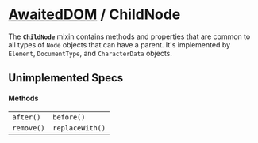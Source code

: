 # [AwaitedDOM](/docs/basic-interfaces/awaited-dom) <span>/</span> ChildNode

<div class='overview'><span class="seoSummary">The&nbsp;<code><strong>ChildNode</strong></code>&nbsp;mixin contains methods and properties that are common to all types of <code>Node</code> objects that can have a parent.</span>&nbsp;It's implemented by <code>Element</code>, <code>DocumentType</code>, and <code>CharacterData</code> objects.</div>

## Unimplemented Specs

#### Methods

|     |     |
| --- | --- |
| `after()` | `before()` |
| `remove()` | `replaceWith()` |
